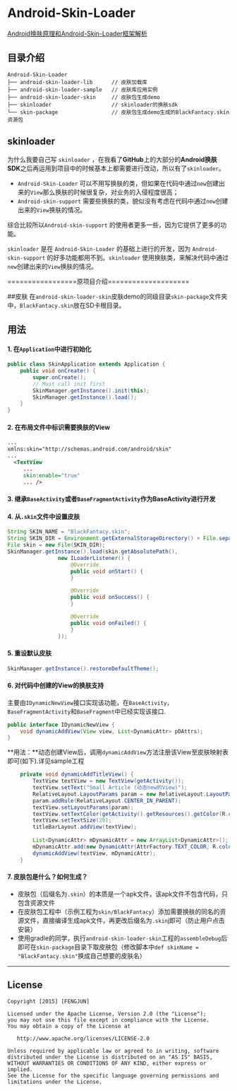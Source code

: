 # Android-Skin-Loader 

[Android换肤原理和Android-Skin-Loader框架解析](http://dandanlove.com/2017/11/27/android-skin-changed/)



## 目录介绍

```
Android-Skin-Loader
├── android-skin-loader-lib      // 皮肤加载库
├── android-skin-loader-sample   // 皮肤库应用实例
├── android-skin-loader-skin     // 皮肤包生成demo
├── skinloader                   // skinloader的换肤sdk
└── skin-package                 // 皮肤包生成demo生成的BlackFantacy.skin资源包
```

## skinloader

为什么我要自己写 `skinloader` ，在我看了**GitHub**上的大部分的**Android换肤SDK**之后再运用到项目中的时候基本上都需要进行改动，所以有了`skinloader`。

- `Android-Skin-Loader` 可以不用写换肤的类，但如果在代码中通过`new`创建出来的`View`那么换肤的时候很复杂，对业务的入侵程度很高；
- `Android-skin-support` 需要些换肤的类，貌似没有考虑在代码中通过`new`创建出来的`View`换肤的情况。

综合比较所以`Android-skin-support` 的使用者更多一些，因为它提供了更多的功能。

`skinloader` 是在 `Android-Skin-Loader` 的基础上进行的开发，因为 `Android-skin-support`  的好多功能都用不到。`skinloader` 使用换肤类，来解决代码中通过`new`创建出来的`View`换肤的情况。



=================原项目介绍====================



##皮肤
在` android-skin-loader-skin `皮肤demo的同级目录`skin-package`文件夹中，`BlackFantacy.skin`放在SD卡根目录。


## 用法

#### 1. 在`Application`中进行初始化
```java
public class SkinApplication extends Application {
	public void onCreate() {
		super.onCreate();
		// Must call init first 
		SkinManager.getInstance().init(this);
		SkinManager.getInstance().load();
	}
}
```

#### 2. 在布局文件中标识需要换肤的View

```xml
...
xmlns:skin="http://schemas.android.com/android/skin"
...
  <TextView
     ...
     skin:enable="true" 
     ... />
```

#### 3. 继承`BaseActivity`或者`BaseFragmentActivity`作为BaseActivity进行开发


#### 4. 从`.skin`文件中设置皮肤
```java
String SKIN_NAME = "BlackFantacy.skin";
String SKIN_DIR = Environment.getExternalStorageDirectory() + File.separator + SKIN_NAME;
File skin = new File(SKIN_DIR);
SkinManager.getInstance().load(skin.getAbsolutePath(),
				new ILoaderListener() {
					@Override
					public void onStart() {
					}

					@Override
					public void onSuccess() {
					}

					@Override
					public void onFailed() {
					}
				});
```

#### 5. 重设默认皮肤
```java
SkinManager.getInstance().restoreDefaultTheme();
```

#### 6. 对代码中创建的View的换肤支持
主要由`IDynamicNewView`接口实现该功能，在`BaseActivity`，`BaseFragmentActivity`和`BaseFragment`中已经实现该接口.

```java
public interface IDynamicNewView {
	void dynamicAddView(View view, List<DynamicAttr> pDAttrs);
}
```
**用法：**动态创建View后，调用`dynamicAddView`方法注册该View至皮肤映射表即可(如下).详见sample工程

```java
	private void dynamicAddTitleView() {
		TextView textView = new TextView(getActivity());
		textView.setText("Small Article (动态new的View)");
		RelativeLayout.LayoutParams param = new RelativeLayout.LayoutParams(LayoutParams.WRAP_CONTENT, LayoutParams.WRAP_CONTENT);
		param.addRule(RelativeLayout.CENTER_IN_PARENT);
		textView.setLayoutParams(param);
		textView.setTextColor(getActivity().getResources().getColor(R.color.color_title_bar_text));
		textView.setTextSize(20);
		titleBarLayout.addView(textView);
		
		List<DynamicAttr> mDynamicAttr = new ArrayList<DynamicAttr>();
		mDynamicAttr.add(new DynamicAttr(AttrFactory.TEXT_COLOR, R.color.color_title_bar_text));
		dynamicAddView(textView, mDynamicAttr);
	}
```

#### 7. 皮肤包是什么？如何生成？
- 皮肤包（后缀名为`.skin`）的本质是一个apk文件，该apk文件不包含代码，只包含资源文件
- 在皮肤包工程中（示例工程为`skin/BlackFantacy`）添加需要换肤的同名的资源文件，直接编译生成apk文件，再更改后缀名为`.skin`j即可（防止用户点击安装）
- 使用gradle的同学，执行`android-skin-loader-skin`工程的```assembleDebug```后即可在`skin-package`目录下取皮肤包（修改脚本中`def skinName = "BlackFantacy.skin"`换成自己想要的皮肤名）

---


## License

    Copyright [2015] [FENGJUN]
    
    Licensed under the Apache License, Version 2.0 (the "License");
    you may not use this file except in compliance with the License.
    You may obtain a copy of the License at
    
       http://www.apache.org/licenses/LICENSE-2.0
    
    Unless required by applicable law or agreed to in writing, software
    distributed under the License is distributed on an "AS IS" BASIS,
    WITHOUT WARRANTIES OR CONDITIONS OF ANY KIND, either express or implied.
    See the License for the specific language governing permissions and
    limitations under the License.

